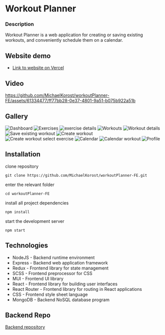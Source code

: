 # Workout Planner

### Description

Workout Planner is a web application for creating or saving existing workouts, and conveniently schedule them on a calendar.

## Website demo
- [Link to website on Vercel](https://workout-planner-fe.vercel.app/)

## Video
<!-- https://user-images.githubusercontent.com/61334477/232229026-e10c34f7-9c91-444f-bb91-85595b7804b8.mp4 -->
https://github.com/MichaelKorost/workoutPlanner-FE/assets/61334477/ff77bb28-0e37-4801-9a51-b075b922a51b

## Gallery
<!-- ![Dashboard](https://i.imgur.com/6jx8obZ.png "Dashboard")
![Exercises](https://i.imgur.com/X0ovz4H.png "Exercises")
![Workouts](https://i.imgur.com/xyN6BGU.png "Workouts")
![Workout details](https://i.imgur.com/xldZgT8.png "Workout details")
![Save existing workout](https://i.imgur.com/jzGPFN6.png "Save existing workout")
![Create workout](https://i.imgur.com/1FRSKjn.png "Create workout")
![Create workout select exercise](https://i.imgur.com/cQ2s5rY.png "Create workout select exercise")
![Calendar](https://i.imgur.com/dpJ1mzr.png "Calendar")
![Calendar workout](https://i.imgur.com/pCGejMb.png "Calendar workout")
![Profile](https://i.imgur.com/1uHi3ph.png "Profile") -->

![Dashboard](https://i.imgur.com/KejYRtM.png "Dashboard")
![Exercises](https://i.imgur.com/noOKfCp.png "Exercises")
![exercise details](https://i.imgur.com/e9Px71k.png "Exercise details")
![Workouts](https://i.imgur.com/6G7GIOC.png "Workouts")
![Workout details](https://i.imgur.com/xldZgT8.png "Workout details")
![Save existing workout](https://i.imgur.com/16D7inp.png "Save existing workout")
![Create workout](https://i.imgur.com/1FRSKjn.png "Create workout")
![Create workout select exercise](https://i.imgur.com/2gLk6KI.png "Create workout select exercise")
![Calendar](https://i.imgur.com/dpJ1mzr.png "Calendar")
![Calendar workout](https://i.imgur.com/1kCQR7p.png "Calendar workout")
![Profile](https://i.imgur.com/nMwZcui.png "Profile")
## Installation

clone repository

```
git clone https://github.com/MichaelKorost/workoutPlanner-FE.git
```
enter the relevant folder

```
cd workoutPlanner-FE
```

install all project dependencies

```
npm install
```

start the development server

```
npm start
```
## Technologies

-  NodeJS - Backend runtime environment
-  Express - Backend web application framework
- Redux - Frontend library for state management
- SCSS - Frontend preprocessor for CSS
-  MUI - Frontend UI library
-  React - Frontend library for building user interfaces
-  React Router - Frontend library for routing in React applications
-  CSS - Frontend style sheet language
- MongoDB - Backend NoSQL database program

## Backend Repo
[Backend repository](https://github.com/MichaelKorost/workoutPlanner-BE)
